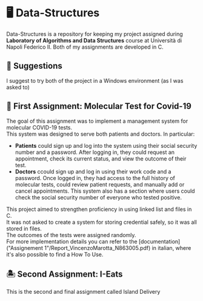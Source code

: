 # 🖥️ Data-Structures 

Data-Structures is a repository for keeping my project assigned during **Laboratory of Algorithms and Data Structures** course at Università di Napoli Federico II.
Both of my assignments are developed in C.

## ​📌​ Suggestions 

I suggest to try both of the project in a Windows environment (as I was asked to)

## 🦠 ​First Assignment: Molecular Test for Covid-19 ​

The goal of this assignment was to implement a management system for molecular COVID-19 tests.\
This system was designed to serve both patients and doctors. In particular:
- **Patients** could sign up and log into the system using their social security number and a password. After logging in, they could request an appointment, check its current status, and view the outcome of their test.
- **Doctors** ccould sign up and log in using their work code and a password. Once logged in, they had access to the full history of molecular tests, could review patient requests, and manually add or cancel appointments.
This system also has a section where users could check the social security number of everyone who tested positive.

This project aimed to strengthen proficiency in using linked list and files in C.\
It was not asked to create a system for storing credential safely, so it was all stored in files.\
The outcomes of the tests were assigned randomly.\
For more implementation details you can refer to the [documentation]("Assignement 1"/Report_VincenzoMarotta_N863005.pdf) in italian, where it's also possible to find a How To Use.

## 🏝️ Second Assignment: I-Eats​
This is the second and final assignment called Island Delivery

